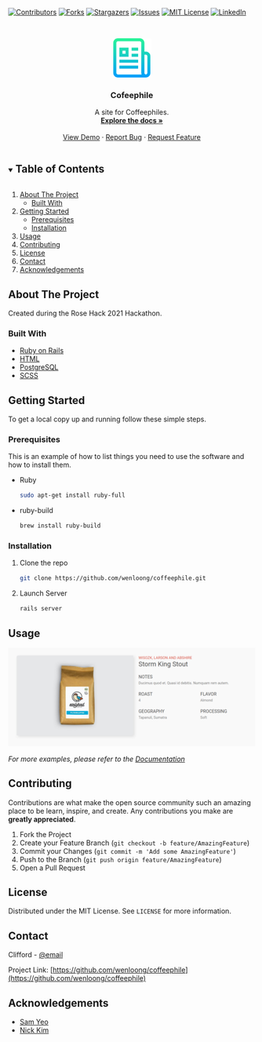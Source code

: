 <!--
*** Thanks for checking out the Best-README-Template. If you have a suggestion
*** that would make this better, please fork the repo and create a pull request
*** or simply open an issue with the tag "enhancement".
*** Thanks again! Now go create something AMAZING! :D
***
***
***
*** To avoid retyping too much info. Do a search and replace for the following:
*** github_username, coffeephile, twitter_handle, email, cofeephile, project_description
-->



<!-- PROJECT SHIELDS -->
<!--
*** I'm using markdown "reference style" links for readability.
*** Reference links are enclosed in brackets [ ] instead of parentheses ( ).
*** See the bottom of this document for the declaration of the reference variables
*** for contributors-url, forks-url, etc. This is an optional, concise syntax you may use.
*** https://www.markdownguide.org/basic-syntax/#reference-style-links
-->
[![Contributors][contributors-shield]][contributors-url]
[![Forks][forks-shield]][forks-url]
[![Stargazers][stars-shield]][stars-url]
[![Issues][issues-shield]][issues-url]
[![MIT License][license-shield]][license-url]
[![LinkedIn][linkedin-shield]][linkedin-url]



<!-- PROJECT LOGO -->
<br />
<p align="center">
  <a href="https://github.com/wenloong/coffeephile">
    <img src="/app/assets/images/logo.png" alt="Logo" width="80" height="80">
  </a>

  <h3 align="center">Cofeephile</h3>

  <p align="center">
    A site for Coffeephiles.
    <br />
    <a href="https://github.com/wenloong/coffeephile"><strong>Explore the docs »</strong></a>
    <br />
    <br />
    <a href="https://github.com/wenloong/coffeephile">View Demo</a>
    ·
    <a href="https://github.com/wenloong/coffeephile/issues">Report Bug</a>
    ·
    <a href="https://github.com/wenloong/coffeephile/issues">Request Feature</a>
  </p>
</p>



<!-- TABLE OF CONTENTS -->
<details open="open">
  <summary><h2 style="display: inline-block">Table of Contents</h2></summary>
  <ol>
    <li>
      <a href="#about-the-project">About The Project</a>
      <ul>
        <li><a href="#built-with">Built With</a></li>
      </ul>
    </li>
    <li>
      <a href="#getting-started">Getting Started</a>
      <ul>
        <li><a href="#prerequisites">Prerequisites</a></li>
        <li><a href="#installation">Installation</a></li>
      </ul>
    </li>
    <li><a href="#usage">Usage</a></li>
    <li><a href="#contributing">Contributing</a></li>
    <li><a href="#license">License</a></li>
    <li><a href="#contact">Contact</a></li>
    <li><a href="#acknowledgements">Acknowledgements</a></li>
  </ol>
</details>



<!-- ABOUT THE PROJECT -->
## About The Project

Created during the Rose Hack 2021 Hackathon. 


### Built With

* [Ruby on Rails](https://rubyonrails.org/)
* [HTML](https://en.wikipedia.org/wiki/HTML)
* [PostgreSQL](https://www.postgresql.org/)
* [SCSS]()



<!-- GETTING STARTED -->
## Getting Started

To get a local copy up and running follow these simple steps.

### Prerequisites

This is an example of how to list things you need to use the software and how to install them.
* Ruby
  ```sh
  sudo apt-get install ruby-full
  ```
* ruby-build
  ```sh
  brew install ruby-build
  ```

### Installation

1. Clone the repo
   ```sh
   git clone https://github.com/wenloong/coffeephile.git
   ```
2. Launch Server
   ```sh
   rails server
   ```



<!-- USAGE EXAMPLES -->
## Usage

[![Product Name Screen Shot][product-screenshot]](https://example.com)

_For more examples, please refer to the [Documentation](https://example.com)_



<!-- CONTRIBUTING -->
## Contributing

Contributions are what make the open source community such an amazing place to be learn, inspire, and create. Any contributions you make are **greatly appreciated**.

1. Fork the Project
2. Create your Feature Branch (`git checkout -b feature/AmazingFeature`)
3. Commit your Changes (`git commit -m 'Add some AmazingFeature'`)
4. Push to the Branch (`git push origin feature/AmazingFeature`)
5. Open a Pull Request



<!-- LICENSE -->
## License

Distributed under the MIT License. See `LICENSE` for more information.



<!-- CONTACT -->
## Contact

Clifford - [@email](wenloongng@gmail.com)

Project Link: [https://github.com/wenloong/coffeephile](https://github.com/wenloong/coffeephile)



<!-- ACKNOWLEDGEMENTS -->
## Acknowledgements

* [Sam Yeo](https://github.com/SK-Sam)
* [Nick Kim](https://github.com/nick-kim-96)





<!-- MARKDOWN LINKS & IMAGES -->
<!-- https://www.markdownguide.org/basic-syntax/#reference-style-links -->
[contributors-shield]: https://img.shields.io/github/contributors/wenloong/repo.svg?style=for-the-badge
[contributors-url]: https://github.com/wenloong/repo/graphs/contributors
[forks-shield]: https://img.shields.io/github/forks/wenloong/repo.svg?style=for-the-badge
[forks-url]: https://github.com/wenloong/repo/network/members
[stars-shield]: https://img.shields.io/github/stars/wenloong/repo.svg?style=for-the-badge
[stars-url]: https://github.com/wenloong/repo/stargazers
[issues-shield]: https://img.shields.io/github/issues/wenloong/repo.svg?style=for-the-badge
[issues-url]: https://github.com/wenloong/repo/issues
[license-shield]: https://img.shields.io/github/license/wenloong/repo.svg?style=for-the-badge
[license-url]: https://github.com/wenloong/repo/blob/master/LICENSE.txt
[linkedin-shield]: https://img.shields.io/badge/-LinkedIn-black.svg?style=for-the-badge&logo=linkedin&colorB=555
[linkedin-url]: https://linkedin.com/in/cliffordng/
[product-screenshot]: /app/assets/images/SpecificPage.png
